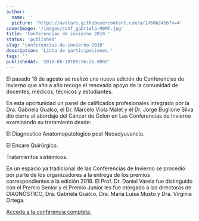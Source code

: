 ```yaml
---
author:
  name: ''
  picture: 'https://avatars.githubusercontent.com/u/176062416?v=4'
coverImage: '/images/conf_gabriela-M0MT.jpg'
title: 'Conferencias de invierno 2018.'
status: 'published'
slug: 'conferencias-de-invierno-2018'
description: 'Lista de participaciones.'
tags: ''
publishedAt: '2018-08-18T09:56:26.000Z'
---
```


El pasado 18 de agosto se realizó una nueva edición de Conferencias de Invierno que año a año recoge el renovado apoyo de la comunidad de docentes, médicos, técnicos y estudiantes.

En esta oportunidad un panel de calificados profesionales integrado por la Dra. Gabriela Gualco, el Dr. Marcelo Viola Malet y el Dr. Jorge Buglione Silva dio cierre al abordaje del Cáncer de Colon en Las Conferencias de Invierno examinando su tratamiento desde:

El Diagnostico Anatomopatológico post Neoadyuvancia.

El Encare Quirúrgico.

Tratamientos sistémicos.

En un espacio ya tradicional de las Conferencias de Invierno se procedió por parte de los organizadores a la entrega de los premios correspondientes a la edición 2018. El Prof. Dr. Daniel Varela fue distinguido con el Premio Senior y el Premio Junior les fue otorgado a las directoras de DIAGNÓSTICO, Dra. Gabriela Gualco, Dra. Maria Luisa Musto y Dra. Virginia Ortega.

[Acceda a la conferencia completa.](https://youtu.be/lcgjr-sPMjo?list=PL7ISYo06P4QEgEP9Rk_oIKwn9jBU_WZ49)